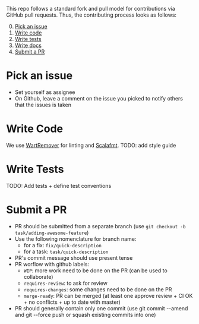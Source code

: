 
This repo follows a standard fork and pull model for contributions via GitHub pull requests. Thus, the contributing process looks as follows:

0. [Pick an issue](#pick-an-issue)
1. [Write code](#write-code)
2. [Write tests](#write-tests)
3. [Write docs](#write-docs)
4. [Submit a PR](#submit-a-pr)

# Pick an issue

* Set yourself as assignee
* On Github, leave a comment on the issue you picked to notify others that the issues is taken

# Write Code

We use [WartRemover](http://www.wartremover.org/doc/warts.html) for linting and [Scalafmt](http://scalameta.org/scalafmt/).
TODO: add style guide

# Write Tests

TODO: Add tests + define test conventions

# Submit a PR

- PR should be submitted from a separate branch (use `git checkout -b task/adding-awesome-feature`)
- Use the following nomenclature for branch name:
  - for a fix: `fix/quick-description`
  - for a task: `task/quick-description`
- PR's commit message should use present tense
- PR worflow with github labels:
  - `WIP`: more work need to be done on the PR (can be used to collaborate)
  - `requires-review`: to ask for review
  - `requires-changes`: some changes need to be done on the PR
  - `merge-ready`: PR can be merged (at least one approve review + CI OK + no conflicts + up to date with master)
- PR should generally contain only one commit (use git commit --amend and git --force push or squash existing commits into one)
